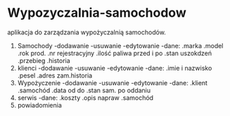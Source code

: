 # Wypozyczalnia-samochodow
aplikacja do zarządzania wypożyczalnią samochodów.
1. Samochody
   -dodawanie
   -usuwanie
   -edytowanie
   -dane:
   .marka
   .model
   .rok prod.
   .nr rejestracyjny
   .ilość paliwa przed i po
   .stan uszokdzeń
   .przebieg
   .historia
2. klienci
   -dodawanie
   -usuwanie
   -edytowanie
   -dane:
   .imie i nazwisko
   .pesel
   .adres zam.historia
3. Wypożyczenie
   -dodawanie
   -usuwanie
   -edytowanie
   -dane:
   .klient
   .samochód
   .data od do
   .stan sam. po oddaniu
4. serwis
    -dane:
   .koszty
   .opis napraw
   .samochód
6. powiadomienia
   
   
   
   
